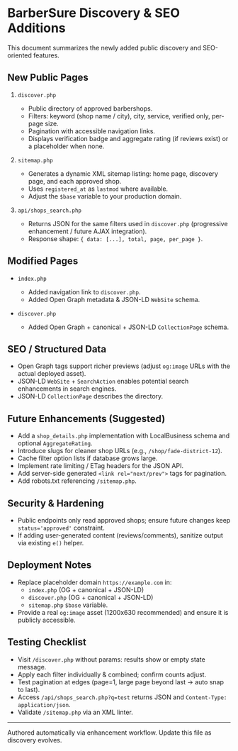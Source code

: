 # BarberSure Discovery & SEO Additions

This document summarizes the newly added public discovery and SEO-oriented features.

## New Public Pages

1. `discover.php`

    - Public directory of approved barbershops.
    - Filters: keyword (shop name / city), city, service, verified only, per-page size.
    - Pagination with accessible navigation links.
    - Displays verification badge and aggregate rating (if reviews exist) or a placeholder when none.

2. `sitemap.php`

    - Generates a dynamic XML sitemap listing: home page, discovery page, and each approved shop.
    - Uses `registered_at` as `lastmod` where available.
    - Adjust the `$base` variable to your production domain.

3. `api/shops_search.php`
    - Returns JSON for the same filters used in `discover.php` (progressive enhancement / future AJAX integration).
    - Response shape: `{ data: [...], total, page, per_page }`.

## Modified Pages

-   `index.php`

    -   Added navigation link to `discover.php`.
    -   Added Open Graph metadata & JSON-LD `WebSite` schema.

-   `discover.php`
    -   Added Open Graph + canonical + JSON-LD `CollectionPage` schema.

## SEO / Structured Data

-   Open Graph tags support richer previews (adjust `og:image` URLs with the actual deployed asset).
-   JSON-LD `WebSite` + `SearchAction` enables potential search enhancements in search engines.
-   JSON-LD `CollectionPage` describes the directory.

## Future Enhancements (Suggested)

-   Add a `shop_details.php` implementation with LocalBusiness schema and optional `AggregateRating`.
-   Introduce slugs for cleaner shop URLs (e.g., `/shop/fade-district-12`).
-   Cache filter option lists if database grows large.
-   Implement rate limiting / ETag headers for the JSON API.
-   Add server-side generated `<link rel="next/prev">` tags for pagination.
-   Add robots.txt referencing `/sitemap.php`.

## Security & Hardening

-   Public endpoints only read approved shops; ensure future changes keep `status='approved'` constraint.
-   If adding user-generated content (reviews/comments), sanitize output via existing `e()` helper.

## Deployment Notes

-   Replace placeholder domain `https://example.com` in:
    -   `index.php` (OG + canonical + JSON-LD)
    -   `discover.php` (OG + canonical + JSON-LD)
    -   `sitemap.php` `$base` variable.
-   Provide a real `og:image` asset (1200x630 recommended) and ensure it is publicly accessible.

## Testing Checklist

-   Visit `/discover.php` without params: results show or empty state message.
-   Apply each filter individually & combined; confirm counts adjust.
-   Test pagination at edges (page=1, large page beyond last -> auto snap to last).
-   Access `/api/shops_search.php?q=test` returns JSON and `Content-Type: application/json`.
-   Validate `/sitemap.php` via an XML linter.

---

Authored automatically via enhancement workflow. Update this file as discovery evolves.
